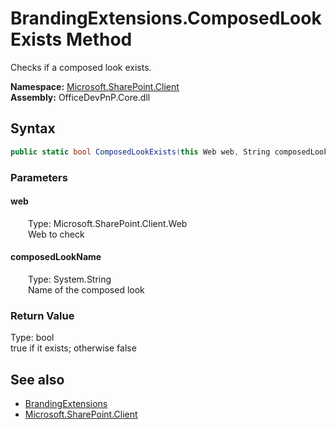 # BrandingExtensions.ComposedLookExists Method  
 Checks if a composed look exists.   

**Namespace:** [Microsoft.SharePoint.Client](Microsoft.SharePoint.Client.md)  
**Assembly:** OfficeDevPnP.Core.dll  
## Syntax
```C#
public static bool ComposedLookExists(this Web web, String composedLookName)
```
### Parameters
#### web  
&emsp;&emsp;Type: Microsoft.SharePoint.Client.Web  
&emsp;&emsp;Web to check  

  

#### composedLookName  
&emsp;&emsp;Type: System.String  
&emsp;&emsp;Name of the composed look  

  

### Return Value
Type: bool  
true if it exists; otherwise false  


## See also
- [BrandingExtensions](Microsoft.SharePoint.Client.BrandingExtensions.md) 
- [Microsoft.SharePoint.Client](Microsoft.SharePoint.Client.md) 
